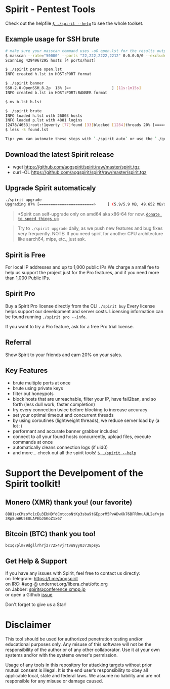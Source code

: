 # Spirit - Pentest Tools

Check out the helpfile [`$ ./spirit --help`](./HELP) to see the whole toolset.

## Example usage for SSH brute
```bash
# make sure your masscan command uses -oG open.lst for the results output file
$ masscan --rate="50000" --ports "22,222,2222,2212" 0.0.0.0/0 --exclude 255.255.255.255 -oG open.lst
Scanning 4294967295 hosts [4 ports/host]

$ ./spirit parse open.lst
INFO created h.lst in HOST:PORT format

$ ./spirit banner
SSH-2.0-OpenSSH_8.2p  13% [=>                  ] [11s:1m15s]
INFO created b.lst in HOST:PORT:BANNER format

$ mv b.lst h.lst

$ ./spirit brute
INFO loaded h.lst with 26803 hosts
INFO loaded p.lst with 4881 logins
[2478/4653]root:!1qwerty [77]found [33]blocked [1284]threads 20% [====>               ] [20s:1h13m36s]
$ less -S found.lst

Tip: you can automate these steps with `./spirit auto` or use the `./go.sh` script in `spirit.tgz`
```

## Download the latest Spirit release
- wget https://github.com/aogspirit/spirit/raw/master/spirit.tgz
- curl -OL https://github.com/aogspirit/spirit/raw/master/spirit.tgz

## Upgrade Spirit automaticaly
```bash
./spirit upgrade
Upgrading 87% [========================>     ] (5.9/5.9 MB, 49.652 MB/s)
```
>*Spirit can self-upgrade only on amd64 aka x86-64 for now. [`donate to speed things up`](#monero-xmr-thank-you)

>Try to `./spirit upgrade` daily, as we push new features and bug fixes very frequently.
> NOTE: If you need spirit for another CPU architecture like aarch64, mips, etc., just ask.

## Spirit is Free
For local IP addresses and up to 1,000 public IPs
We charge a small fee to help us support the project just for the Pro features, and if you need more than 1,000 Public IPs.

## Spirit Pro
Buy a Spirit Pro license directly from the CLI `./spirit buy`
Every license helps support our development and server costs.
Licensing information can be found running `./spirit pro --info`.

If you want to try a Pro feature, ask for a free Pro trial license.

## Referral
Show Spirit to your friends and earn 20% on your sales.

## Key Features
- brute multiple ports at once
- brute using private keys
- filter out honeypots
- block hosts that are unreachable, filter your IP, have fail2ban, and so forth (less dull work, faster completion)
- try every connection twice before blocking to increase accuracy
- set your optimal timeout and concurrent threads
- by using coroutines (lightweight threads), we reduce server load by (a lot :)
- performant and accurate banner grabber included
- connect to all your found hosts concurrently, upload files, execute commands at once
- automatically cleans connection logs (if uid0)
- and more... check out all the spirit tools! [`$ ./spirit --help`](./HELP)

# Support the Develpoment of the Spirit toolkit!
## Monero (XMR) thank you! (our favorite)
`8B81sxCMzoYc1cEu3EbHDfdCmtcooNtKp3sba9tGEpprM5PvADwXk76BFRRmuAUL2efvjm3Rp8uWHU5EULAPEbJGKoZ1x67`

## Bitcoin (BTC) thank you too!
`bc1q7plm79dgllrhrjz772x4vjrtvu9yy03738psy5`

## Get Help & Support
If you have any issues with Spirit, feel free to contact us directly: \
on Telegram: https://t.me/aogspirit \
on IRC: #aog @ undernet.org/libera.chat/oftc.org \
on Jabber: spirit@conference.xmpp.jp \
or open a Github [issue](https://github.com/theaog/spirit/issues)

Don't forget to give us a Star!

# Disclaimer

This tool should be used for authorized penetration testing and/or educational purposes only.
Any misuse of this software will not be the responsibility of the author or of any other collaborator.
Use it at your own systems and/or with the systems owner's permission.

Usage of any tools in this repository for attacking targets without prior mutual consent is illegal.
It is the end user’s responsibility to obey all applicable local, state and federal laws.
We assume no liability and are not responsible for any misuse or damage caused.
